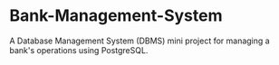 # Bank-Management-System
A Database Management System (DBMS) mini project for managing a bank's operations using PostgreSQL.
